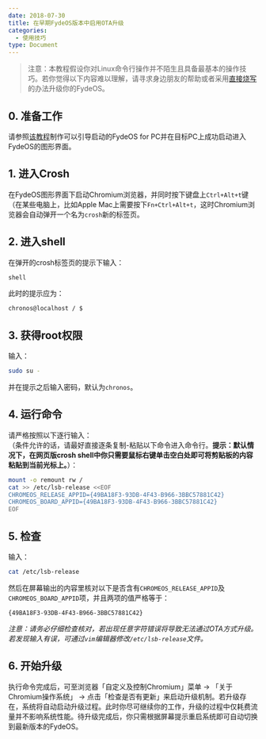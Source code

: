 ```yaml
---
date: 2018-07-30
title: 在早期FydeOS版本中启用OTA升级
categories:
  - 使用技巧
type: Document
---
```


>注意：本教程假设你对Linux命令行操作并不陌生且具备最基本的操作技巧。若你觉得以下内容难以理解，请寻求身边朋友的帮助或者采用[直接烧写](https://fydeos.com/instructions-pc)的办法升级你的FydeOS。

## 0. 准备工作

请参照[该教程](https://fydeos.com/instructions-pc/)制作可以引导启动的FydeOS for PC并在目标PC上成功启动进入FydeOS的图形界面。


## 1. 进入Crosh

在FydeOS图形界面下启动Chromium浏览器，并同时按下键盘上`Ctrl+Alt+t`键（在某些电脑上，比如Apple Mac上需要按下`Fn+Ctrl+Alt+t`，这时Chromium浏览器会自动弹开一个名为`crosh`新的标签页。


## 2. 进入shell

在弹开的crosh标签页的提示下输入：
```bash
shell
```
此时的提示应为：

```bash
chronos@localhost / $
```


## 3. 获得root权限

输入：

```bash
sudo su -
```
并在提示之后输入密码，默认为`chronos`。


## 4. 运行命令

请严格按照以下逐行输入：<br>
（条件允许的话，请最好直接逐条复制-粘贴以下命令进入命令行。__提示：默认情况下，在网页版crosh shell中你只需要鼠标右键单击空白处即可将剪贴板的内容粘贴到当前光标上。__）：

```bash
mount -o remount rw /
cat >> /etc/lsb-release <<EOF
CHROMEOS_RELEASE_APPID={49BA18F3-93DB-4F43-B966-3BBC57881C42}
CHROMEOS_BOARD_APPID={49BA18F3-93DB-4F43-B966-3BBC57881C42}
EOF
```

## 5. 检查

输入：
```bash
cat /etc/lsb-release
```
然后在屏幕输出的内容里核对以下是否含有`CHROMEOS_RELEASE_APPID`及`CHROMEOS_BOARD_APPID`项，并且两项的值严格等于：
```
{49BA18F3-93DB-4F43-B966-3BBC57881C42}
```
_注意：请务必仔细检查核对，若出现任意字符错误将导致无法通过OTA方式升级。若发现输入有误，可通过`vim`编辑器修改`/etc/lsb-release`文件。_


## 6. 开始升级

执行命令完成后，可至浏览器「自定义及控制Chromium」菜单 -> 「关于Chromium操作系统」 -> 点击「检查是否有更新」来启动升级机制。若升级存在，系统将自动启动升级过程。此时你尽可继续你的工作，升级的过程中仅耗费流量并不影响系统性能。待升级完成后，你只需根据屏幕提示重启系统即可自动切换到最新版本的FydeOS。